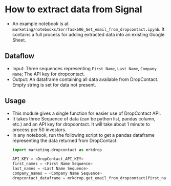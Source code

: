 # How to extract data from Signal

* An example notebook is at `marketing/notebooks/SorrTask606_Get_email_from_dropcontact.ipynb`. It contains a full process for adding extracted data into an existing Google Sheet.

## Dataflow

* Input: Three sequences representing `First Name`, `Last Name`, `Company Name`; The API key for dropcontact.
* Output: An dataframe containing all data available from DropContact. Empty string is set for data not present.

## Usage

* This module gives a single function for easier use of DropContact API.
* It takes three Sequence of data (can be python list, pandas column, etc.) and an API key for dropcontact. It will take about 1 minute to process per 50 investors.
* In any notebook, run the following script to get a pandas dataframe representing the data returned from DropContact:
    ```python
    import marketing.dropcontact as mrkdrop

    API_KEY = <DropContact_API_KEY>
    first_names = <First Name Sequence>
    last_names = <Last Name Sequence>
    company_names = <Company Name Sequence>
    dropcontact_dataframe = mrkdrop.get_email_from_dropcontact(first_names, last_names, company_names, API_KEY)
    ```